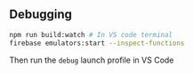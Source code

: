 

## Debugging

```sh
npm run build:watch # In VS code terminal
firebase emulators:start --inspect-functions
```

Then run the `debug` launch profile in VS Code